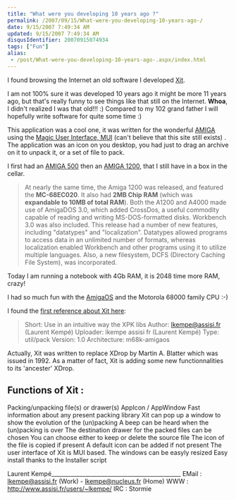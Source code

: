 ```yaml
---
title: "What were you developing 10 years ago ?"
permalink: /2007/09/15/What-were-you-developing-10-years-ago-/
date: 9/15/2007 7:49:34 AM
updated: 9/15/2007 7:49:34 AM
disqusIdentifier: 20070915074934
tags: ["Fun"]
alias:
 - /post/What-were-you-developing-10-years-ago-.aspx/index.html
---
```

I found browsing the Internet an old software I developed [Xit](http://aminet.net/package/util/pack/XIT). 

I am not 100% sure it was developed 10 years ago it might be more 11 years ago, but that's really funny to see things like that still on the Internet. **Whoa**, I didn't realized I was that old!!! :) Compared to my 102 grand father I will hopefully write software for quite some time :)
<!-- more -->

This application was a cool one, it was written for the wonderful [AMIGA](http://www.amiga.com/about/history/?t=past) using the [Magic User Interface, MUI](http://www.sasg.com/mui/) (can't believe that this site still exists) . The application was an icon on you desktop, you had just to drag an archive on it to unpack it, or a set of file to pack.

I first had an [AMIGA 500](http://www.amiga.com/about/history/index.php?t=past&p=a500) then an [AMIGA 1200](http://www.amiga.com/about/history/index.php?t=past&p=a60012004000), that I still have in a box in the cellar. 

> At nearly the same time, the Amiga 1200 was released, and featured the **MC-68EC020**. It also had **2MB Chip RAM** (which was **expandable to 10MB of total RAM**). Both the A1200 and A4000 made use of AmigaDOS 3.0, which added CrossDos, a useful commodity capable of reading and writing MS-DOS-formatted disks. Workbench 3.0 was also included. This release had a number of new features, including "datatypes" and "localization". Datatypes allowed programs to access data in an unlimited number of formats, whereas localization enabled Workbench and other programs using it to utilize multiple languages. Also, a new filesystem, DCFS (Directory Caching File System), was incorporated.

Today I am running a notebook with 4Gb RAM, it is 2048 time more RAM, crazy!

I had so much fun with the [AmigaOS](http://www.amiga.com/about/history/?t=os) and the Motorola 68000 family CPU :-)

I found the [first reference about Xit here](http://www.dstoecker.eu/xpkmaster.html):

> Short:        Use in an intuitive way the XPK libs
Author:       lkempe@assisi.fr (Laurent Kempé)
Uploader:     lkempe assisi fr (Laurent Kempé)
Type:         util/pack
Version:      1.0
Architecture: m68k-amigaos


Actually, Xit was written to replace XDrop by Martin A. Blatter which was
issued in 1992. As a matter of fact, Xit is adding some new functionnalities
to its 'ancester' XDrop.

Functions of Xit :
-----------------

Packing/unpacking file(s) or drawer(s)
AppIcon / AppWindow
Fast information about any present packing library
Xit can pop up a window to show the evolution of the (un)packing
A beep can be heard when the (un)packing is over
The destination drawer for the packed files can be chosen
You can choose either to keep or delete the source file
The icon of the file is copied if present
A default icon can be added if not present
The user interface of Xit is MUI based. The windows can be easyly resized
Easy install thanks to the Installer script

Laurent Kempé______________________________________________
EMail : lkempe@assisi.fr (Work) - lkempe@nucleus.fr (Home)
  WWW : http://www.assisi.fr/users/~lkempe/
  IRC : Stormie
